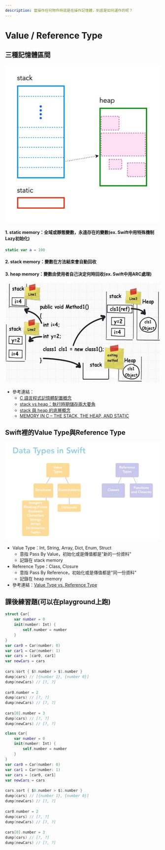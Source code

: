 ```yaml
---
description: 當操作任何物件時就是在操作記憶體，到底是如何運作的呢？
---
```


# Value / Reference Type

## 三種記憶體區間

![&#x4E09;&#x5927;&#x5340;&#x584A;](../.gitbook/assets/memory.jpg)

#### 1. static memory：全域或靜態變數，永遠存在的變數\(ex. Swift中用特殊機制Lazy初始化\)

```swift
static var a = 100
```

#### 2. stack memory：變數在方法結束會自動回收

#### 3. heap memory：變數由使用者自己決定何時回收\(ex. Swift中用ARC處理\)

![&#x8A18;&#x61B6;&#x9AD4;&#x5340;&#x584A;&#x7684;&#x64CD;&#x4F5C;](../.gitbook/assets/heap_stack.jpg)

* 參考連結：
  * [C 語言程式記憶體配置概念](https://blog.gtwang.org/programming/memory-layout-of-c-program/)
  * [stack vs heap：執行時期儲存兩大要角](https://antrash.pixnet.net/blog/post/70456505)
  * [stack 與 heap 的底層概念](https://nwpie.blogspot.com/2017/05/5-stack-heap.html)
  * [MEMORY IN C – THE STACK, THE HEAP, AND STATIC](https://craftofcoding.wordpress.com/2015/12/07/memory-in-c-the-stack-the-heap-and-static/)

## Swift裡的Value Type與Reference Type <a id="a395"></a>

![](../.gitbook/assets/1_duhwiv0rpm0v97peqvlr7a.png)

* Value Type：Int, String, Array, Dict, Enum, Struct
  * 意指 Pass By Value，初始化或是傳值都是"新的一份資料"
  * 記錄在 stack memory
* Reference Type：Class, Closure
  * 意指 Pass By Reference，初始化或是傳值都是"同一份資料"
  * 記錄在 heap memory
* 參考連結：[Value Type vs. Reference Type](https://medium.com/@wuufone/%E5%AD%B8%E6%9C%83-swift-%E7%9A%84%E9%97%9C%E9%8D%B5-value-type-vs-reference-type-50d3034596a8)

## 課後練習題\(可以在playground上跑\)

```swift
struct Car{
    var number = 0
    init(number: Int) {
        self.number = number
    }
}
var car0 = Car(number: 0)
var car1 = Car(number: 1)
var cars = [car0, car1]
var newCars = cars

cars.sort { $0.number > $1.number }
dump(cars) // [{number 1}, {number 0}]
dump(newCars) // [?, ?]

car0.number = 2
dump(cars) // [?, ?]
dump(newCars) // [?, ?]

cars[0].number = 3
dump(cars) // [?, ?]
dump(newCars) // [?, ?]
```

```swift
class Car{
    var number = 0
    init(number: Int) {
        self.number = number
    }
}
var car0 = Car(number: 0)
var car1 = Car(number: 1)
var cars = [car0, car1]
var newCars = cars

cars.sort { $0.number > $1.number }
dump(cars) // [{number 1}, {number 0}]
dump(newCars) // [?, ?]

car0.number = 2
dump(cars) // [?, ?]
dump(newCars) // [?, ?]

cars[0].number = 3
dump(cars) // [?, ?]
dump(newCars) // [?, ?]
```

